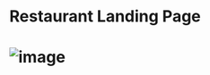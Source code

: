 <h1>Restaurant Landing Page<h1/>


![image](https://github.com/Harry101969/Classic-Restaurant-App-using-React.js/assets/123268915/54a1382e-4ed9-4edf-915a-bb263e028041)

